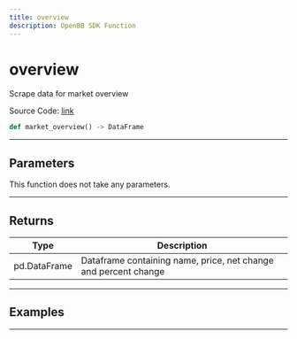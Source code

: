 ```yaml
---
title: overview
description: OpenBB SDK Function
---
```


# overview

Scrape data for market overview

Source Code: [link](https://github.com/OpenBB-finance/OpenBBTerminal/tree/main/openbb_terminal/economy/wsj_model.py#L62)

```python
def market_overview() -> DataFrame
```
---

## Parameters

This function does not take any parameters.

---

## Returns

| Type | Description |
| ---- | ----------- |
| pd.DataFrame | Dataframe containing name, price, net change and percent change |

---

## Examples

---


